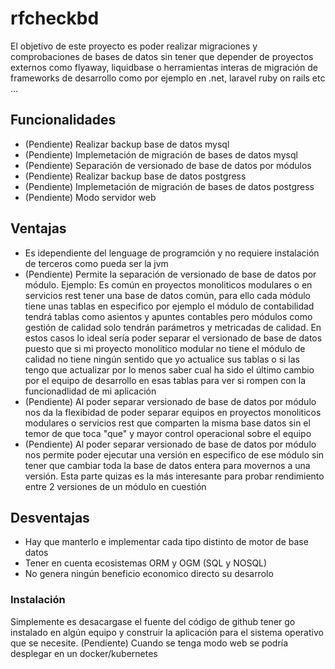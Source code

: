 # rfcheckbd

El objetivo de este proyecto es poder realizar migraciones y comprobaciones de bases de datos sin tener que depender de proyectos externos como flyaway, liquidbase o herramientas interas de migración de frameworks de desarrollo como por ejemplo en .net, laravel ruby on rails etc ... 

## Funcionalidades

- (Pendiente) Realizar backup base de datos mysql
- (Pendiente) Implemetación de migración de bases de datos mysql
- (Pendiente) Separación de versionado de base de datos por módulos 
- (Pendiente) Realizar backup base de datos postgress
- (Pendiente) Implemetación de migración de bases de datos postgress
- (Pendiente) Modo servidor web

## Ventajas 

- Es idependiente del lenguage de programción y no requiere instalación de terceros como pueda ser la jvm 
- (Pendiente) Permite la separación de versionado de base de datos por módulo. Ejemplo: Es común en proyectos monoliticos modulares o en servicios rest tener una base de datos común, para ello cada módulo tiene unas tablas en especifico por ejemplo el módulo de contabilidad tendrá tablas como asientos y apuntes contables pero módulos como gestión de calidad solo tendrán parámetros y metricadas de calidad. En estos casos lo ideal sería poder separar el versionado de base de datos puesto que si mi proyecto monolitico modular no tiene el módulo de calidad no tiene ningún sentido que yo actualice sus tablas o si las tengo que actualizar por lo menos saber cual ha sido el último cambio por el equipo de desarrollo en esas tablas para ver si rompen con la funcionadlidad de mi aplicación
- (Pendiente) Al poder separar versionado de base de datos por módulo nos da la flexibidad de poder separar equipos en proyectos monoliticos modulares o servicios rest que comparten la misma base datos sin el temor de que toca "que" y mayor control operacional sobre el equipo
- (Pendiente) Al poder separar versionado de base de datos por módulo nos permite poder ejecutar una versión en especifico de ese módulo sin tener que cambiar toda la base de datos entera para movernos a una versión. Esta parte quizas es la más interesante para probar rendimiento entre 2 versiones de un módulo en cuestión

## Desventajas 

- Hay que manterlo e implementar cada tipo distinto de motor de base datos 
- Tener en cuenta ecosistemas ORM y OGM (SQL y NOSQL)
- No genera ningún beneficio economico directo su desarrolo

### Instalación

Simplemente es desacargase el fuente del código de github tener go instalado en algún equipo y construir la aplicación para el sistema operativo que se necesite. (Pendiente) Cuando se tenga modo web se podría desplegar en un docker/kubernetes
